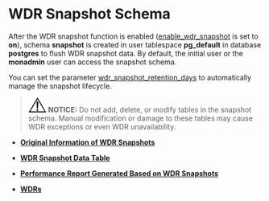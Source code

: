 # WDR Snapshot Schema<a name="EN-US_TOPIC_0289900334"></a>

After the WDR snapshot function is enabled \([enable\_wdr\_snapshot](system-performance-snapshot.md#en-us_topic_0283137284_en-us_topic_0237124757_section983311682019)  is set to  **on**\), schema  **snapshot**  is created in user tablespace  **pg\_default**  in database  **postgres**  to flush WDR snapshot data. By default, the initial user or the  **monadmin**  user can access the snapshot schema.

You can set the parameter  [wdr\_snapshot\_retention\_days](system-performance-snapshot.md#en-us_topic_0283137284_en-us_topic_0237124757_section1658494717518)  to automatically manage the snapshot lifecycle.

>![](public_sys-resources/icon-notice.gif) **NOTICE:** 
>Do not add, delete, or modify tables in the snapshot schema. Manual modification or damage to these tables may cause WDR exceptions or even WDR unavailability.

-   **[Original Information of WDR Snapshots](original-information-of-wdr-snapshots.md)**  

-   **[WDR Snapshot Data Table](wdr-snapshot-data-table.md)**  

-   **[Performance Report Generated Based on WDR Snapshots](performance-report-generated-based-on-wdr-snapshots.md)**  

-   **[WDRs](wdrs.md)**  


